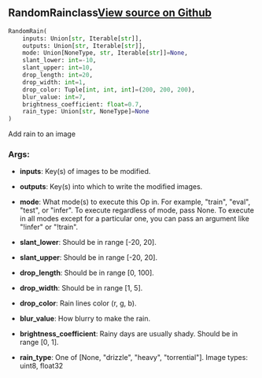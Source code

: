 ## RandomRain<span class="tag">class</span><a class="sourcelink" href=https://github.com/fastestimator/fastestimator/blob/r1.1/fastestimator/op/numpyop/univariate/random_rain.py/#L24-L69>View source on Github</a>
```python
RandomRain(
	inputs: Union[str, Iterable[str]],
	outputs: Union[str, Iterable[str]],
	mode: Union[NoneType, str, Iterable[str]]=None,
	slant_lower: int=-10,
	slant_upper: int=10,
	drop_length: int=20,
	drop_width: int=1,
	drop_color: Tuple[int, int, int]=(200, 200, 200),
	blur_value: int=7,
	brightness_coefficient: float=0.7,
	rain_type: Union[str, NoneType]=None
)
```
Add rain to an image


<h3>Args:</h3>


* **inputs**: Key(s) of images to be modified.

* **outputs**: Key(s) into which to write the modified images.

* **mode**: What mode(s) to execute this Op in. For example, "train", "eval", "test", or "infer". To execute regardless of mode, pass None. To execute in all modes except for a particular one, you can pass an argument like "!infer" or "!train".

* **slant_lower**: Should be in range [-20, 20].

* **slant_upper**: Should be in range [-20, 20].

* **drop_length**: Should be in range [0, 100].

* **drop_width**: Should be in range [1, 5].

* **drop_color**: Rain lines color (r, g, b).

* **blur_value**: How blurry to make the rain.

* **brightness_coefficient**: Rainy days are usually shady. Should be in range [0, 1].

* **rain_type**: One of [None, "drizzle", "heavy", "torrential"]. Image types: uint8, float32

